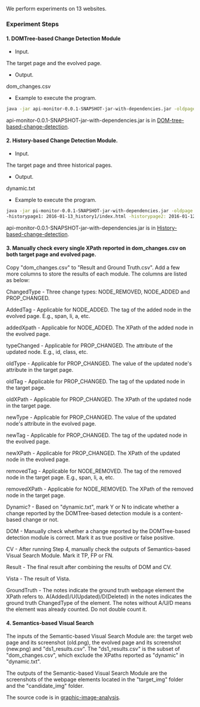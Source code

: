 We perform experiments on 13 websites. 
### Experiment Steps

#### 1. DOMTree-based Change Detection Module
+ Input.

The target page and the evolved page.
+ Output.

dom_changes.csv

+ Example to execute the program.

```bash
java -jar api-monitor-0.0.1-SNAPSHOT-jar-with-dependencies.jar -oldpage: w3schools/2016.html -newpage: w3schools/2019.html
```
api-monitor-0.0.1-SNAPSHOT-jar-with-dependencies.jar is in [DOM-tree-based-change-detection](/DOM-tree-based-change-detection).

#### 2. History-based Change Detection Module.
+ Input.

The target page and three historical pages.

+ Output.

dynamic.txt

+ Example to execute the program.

```bash
java -jar pi-monitor-0.0.1-SNAPSHOT-jar-with-dependencies.jar -oldpage: w3schools/2016.html
-historypage1: 2016-01-13_history1/index.html -historypage2: 2016-01-12_history2/index.html -historypage3: 2016-01-11_history3/index.html
```
api-monitor-0.0.1-SNAPSHOT-jar-with-dependencies.jar is in [History-based-change-detection](/History-based-change-detection).
#### 3. Manually check every single XPath reported in dom_changes.csv on both target page and evolved page.
Copy "dom_changes.csv" to "Result and Ground Truth.csv". Add a few more columns to store the results of each module. The columns are listed as below:

ChangedType - Three change types: NODE_REMOVED, NODE_ADDED and PROP_CHANGED.

AddedTag - Applicable for NODE_ADDED. The tag of the added node in the evolved page. E.g., span, li, a, etc.

addedXpath - Applicable for NODE_ADDED. The XPath of the added node in the evolved page.

typeChanged - Applicable for PROP_CHANGED. The attribute of the updated node. E.g., id, class, etc.

oldType - Applicable for PROP_CHANGED. The value of the updated node's attribute in the target page.

oldTag - Applicable for PROP_CHANGED. The tag of the updated node in the target page.

oldXPath - Applicable for PROP_CHANGED. The XPath of the updated node in the target page.

newType - Applicable for PROP_CHANGED. The value of the updated node's attribute in the evolved page.

newTag - Applicable for PROP_CHANGED. The tag of the updated node in the evolved page.

newXPath - Applicable for PROP_CHANGED. The XPath of the updated node in the evolved page.

removedTag - Applicable for NODE_REMOVED. The tag of the removed node in the target page. E.g., span, li, a, etc.

removedXPath - Applicable for NODE_REMOVED. The XPath of the removed node in the target page.

Dynamic? - Based on "dynamic.txt", mark Y or N to indicate whether a change reported by the DOMTree-based detection module is a content-based change or not.

DOM - Manually check whether a change reported by the DOMTree-based detection module is correct. Mark it as true positive or false positive.

CV - After running Step 4, manually check the outputs of Semantics-based Visual Search Module. Mark it TP, FP or FN.

Result - The final result after combining the results of DOM and CV.

Vista - The result of Vista.

GroundTruth - The notes indicate the ground truth webpage element the XPath refers to. A(Added)/U(Updated)/D(Deleted) in the notes indicates the ground truth ChangedType of the element. The notes without A/U/D means the element was already counted. Do not double count it.

#### 4. Semantics-based Visual Search 
The inputs of the Semantic-based Visual Search Module are: the target web page and its screenshot (old.png), the evolved page and its screenshot (new.png) and "ds1_results.csv". The "ds1_results.csv" is the subset of "dom_changes.csv", which exclude the XPaths reported as "dynamic" in "dynamic.txt".

The outputs of the Semantic-based Visual Search Module are the screenshots of the webpage elements located in the "target_img" folder and the "candidate_img" folder. 

The source code is in [graphic-image-analysis](/graphic-image-analysis).


